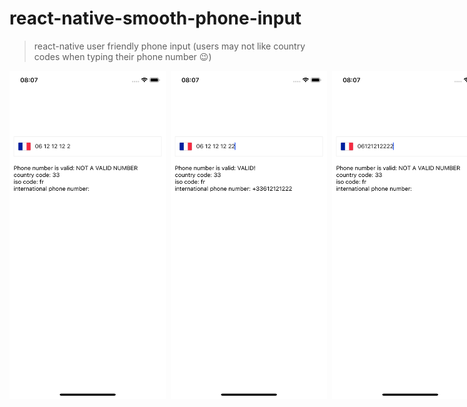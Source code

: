 # react-native-smooth-phone-input

> react-native user friendly phone input (users may not like country codes when typing their phone number 😉)

<div style="position:relative;width:100vw;display:flex;flex-direction:row; flex-grow:1;">
  <img src="./assets/failed-1.png" height="525px"  width="250px" alt="failed-1" style="margin-right:0.5rem"/>
  <img src="./assets/success-1.png" height="525px"  width="250px" alt="success-1" style="margin-right:0.5rem" />
  <img src="./assets/failed-2.png" height="525px"  width="250px" alt="failed-2" />
</div>
